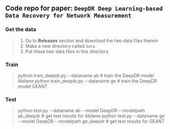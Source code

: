 ## Code repo for paper: `DeepDR Deep Learning-based Data Recovery for Network Measurement`

### Get the data

> 1. Go to **Releases** section and download the two data files therein
> 2. Make a new directory called `data`
> 3. Put these two data files in this directory

### Train

> python train_deepdr.py --dataname ab  # train the DeepDR model Abilene
> python train_deepdr.py --dataname ge  # train the DeepDR model GEANT

### Test

> python test.py --dataname ab --model DeepDR --modelpath ab_deepdr # get test results for Abilene
> python test.py --dataname ge --model DeepDR --modelpath ge_deepdr # get test results for GEANT
